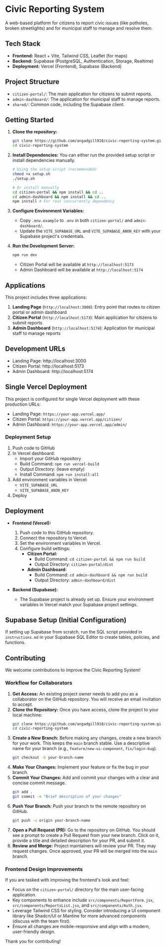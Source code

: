 # Civic Reporting System

A web-based platform for citizens to report civic issues (like potholes, broken streetlights) and for municipal staff to manage and resolve them.

## Tech Stack

- **Frontend:** React + Vite, Tailwind CSS, Leaflet (for maps)
- **Backend:** Supabase (PostgreSQL, Authentication, Storage, Realtime)
- **Deployment:** Vercel (Frontend), Supabase (Backend)

## Project Structure

- `citizen-portal/`: The main application for citizens to submit reports.
- `admin-dashboard/`: The application for municipal staff to manage reports.
- `shared/`: Common code, including the Supabase client.

## Getting Started

1.  **Clone the repository:**
    ```bash
    git clone https://github.com/angadgill910/civic-reporting-system.git
    cd civic-reporting-system
    ```

2.  **Install Dependencies:**
    You can either run the provided setup script or install dependencies manually.
    ```bash
    # Using the setup script (recommended)
    chmod +x setup.sh
    ./setup.sh

    # Or install manually
    cd citizen-portal && npm install && cd ..
    cd admin-dashboard && npm install && cd ..
    npm install # For root concurrently dependency
    ```

3.  **Configure Environment Variables:**
    - Copy `.env.example` to `.env` in both `citizen-portal/` and `admin-dashboard/`.
    - Update the `VITE_SUPABASE_URL` and `VITE_SUPABASE_ANON_KEY` with your Supabase project's credentials.

4.  **Run the Development Server:**
    ```bash
    npm run dev
    ```
    - Citizen Portal will be available at `http://localhost:5173`
    - Admin Dashboard will be available at `http://localhost:5174`

## Applications

This project includes three applications:

1. **Landing Page** (`http://localhost:3000`): Entry point that routes to citizen portal or admin dashboard
2. **Citizen Portal** (`http://localhost:5173`): Main application for citizens to submit reports
3. **Admin Dashboard** (`http://localhost:5174`): Application for municipal staff to manage reports

## Development URLs

- Landing Page: http://localhost:3000
- Citizen Portal: http://localhost:5173  
- Admin Dashboard: http://localhost:5174

## Single Vercel Deployment

This project is configured for single Vercel deployment with these production URLs:
- Landing Page: `https://your-app.vercel.app/`
- Citizen Portal: `https://your-app.vercel.app/citizen/`
- Admin Dashboard: `https://your-app.vercel.app/admin/`

### Deployment Setup

1. Push code to GitHub
2. In Vercel dashboard:
   - Import your GitHub repository
   - Build Command: `npm run vercel-build`
   - Output Directory: (leave empty)
   - Install Command: `npm run install:all`
3. Add environment variables in Vercel:
   - `VITE_SUPABASE_URL`
   - `VITE_SUPABASE_ANON_KEY`
4. Deploy

## Deployment

- **Frontend (Vercel):**
  1. Push code to this GitHub repository.
  2. Connect the repository to Vercel.
  3. Set the environment variables in Vercel.
  4. Configure build settings:
     - **Citizen Portal:**
       - Build Command: `cd citizen-portal && npm run build`
       - Output Directory: `citizen-portal/dist`
     - **Admin Dashboard:**
       - Build Command: `cd admin-dashboard && npm run build`
       - Output Directory: `admin-dashboard/dist`

- **Backend (Supabase):**
  - The Supabase project is already set up. Ensure your environment variables in Vercel match your Supabase project settings.

## Supabase Setup (Initial Configuration)

If setting up Supabase from scratch, run the SQL script provided in `instructions.md` in your Supabase SQL Editor to create tables, policies, and functions.

## Contributing

We welcome contributions to improve the Civic Reporting System!

### Workflow for Collaborators

1.  **Get Access:** An existing project owner needs to add you as a collaborator on the GitHub repository. You will receive an email invitation to accept.
2.  **Clone the Repository:** Once you have access, clone the project to your local machine:
    ```bash
    git clone https://github.com/angadgill910/civic-reporting-system.git
    cd civic-reporting-system
    ```
3.  **Create a New Branch:** Before making any changes, create a new branch for your work. This keeps the `main` branch stable. Use a descriptive name for your branch (e.g., `feature/new-ui-component`, `fix/login-bug`).
    ```bash
    git checkout -b your-branch-name
    ```
4.  **Make Your Changes:** Implement your feature or fix the bug in your branch.
5.  **Commit Your Changes:** Add and commit your changes with a clear and concise commit message.
    ```bash
    git add .
    git commit -m "Brief description of your changes"
    ```
6.  **Push Your Branch:** Push your branch to the remote repository on GitHub.
    ```bash
    git push -u origin your-branch-name
    ```
7.  **Open a Pull Request (PR):** Go to the repository on GitHub. You should see a prompt to create a Pull Request from your new branch. Click on it, provide a title and detailed description for your PR, and submit it.
8.  **Review and Merge:** Project maintainers will review your PR. They may request changes. Once approved, your PR will be merged into the `main` branch.

### Frontend Design Improvements

If you are tasked with improving the frontend's look and feel:
- Focus on the `citizen-portal/` directory for the main user-facing application.
- Key components to enhance include `src/components/ReportForm.jsx`, `src/components/ReportsList.jsx`, and `src/components/Auth.jsx`.
- Leverage Tailwind CSS for styling. Consider introducing a UI component library like Shadcn/UI or Mantine for more advanced components (discuss with the team first).
- Ensure all changes are mobile-responsive and align with a modern, user-friendly design.

Thank you for contributing!
